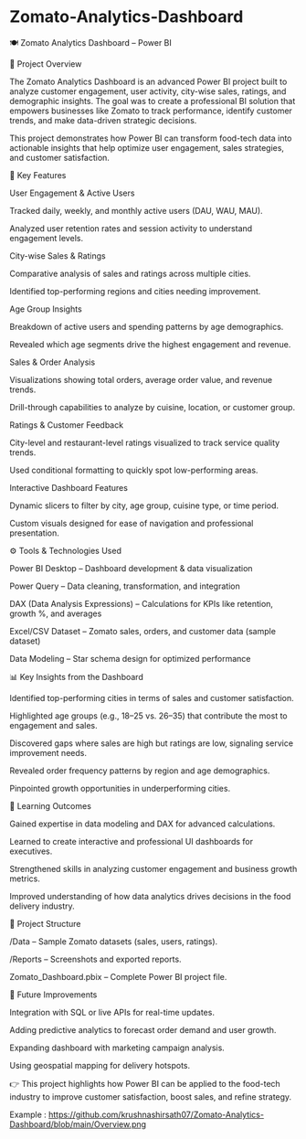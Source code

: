 # Zomato-Analytics-Dashboard
🍽️ Zomato Analytics Dashboard – Power BI

📌 Project Overview

The Zomato Analytics Dashboard is an advanced Power BI project built to analyze customer engagement, user activity, city-wise sales, ratings, and demographic insights. The goal was to create a professional BI solution that empowers businesses like Zomato to track performance, identify customer trends, and make data-driven strategic decisions.

This project demonstrates how Power BI can transform food-tech data into actionable insights that help optimize user engagement, sales strategies, and customer satisfaction.

🔑 Key Features

User Engagement & Active Users

Tracked daily, weekly, and monthly active users (DAU, WAU, MAU).

Analyzed user retention rates and session activity to understand engagement levels.

City-wise Sales & Ratings

Comparative analysis of sales and ratings across multiple cities.

Identified top-performing regions and cities needing improvement.

Age Group Insights

Breakdown of active users and spending patterns by age demographics.

Revealed which age segments drive the highest engagement and revenue.

Sales & Order Analysis

Visualizations showing total orders, average order value, and revenue trends.

Drill-through capabilities to analyze by cuisine, location, or customer group.

Ratings & Customer Feedback

City-level and restaurant-level ratings visualized to track service quality trends.

Used conditional formatting to quickly spot low-performing areas.

Interactive Dashboard Features

Dynamic slicers to filter by city, age group, cuisine type, or time period.

Custom visuals designed for ease of navigation and professional presentation.

⚙️ Tools & Technologies Used

Power BI Desktop – Dashboard development & data visualization

Power Query – Data cleaning, transformation, and integration

DAX (Data Analysis Expressions) – Calculations for KPIs like retention, growth %, and averages

Excel/CSV Dataset – Zomato sales, orders, and customer data (sample dataset)

Data Modeling – Star schema design for optimized performance

📊 Key Insights from the Dashboard

Identified top-performing cities in terms of sales and customer satisfaction.

Highlighted age groups (e.g., 18–25 vs. 26–35) that contribute the most to engagement and sales.

Discovered gaps where sales are high but ratings are low, signaling service improvement needs.

Revealed order frequency patterns by region and age demographics.

Pinpointed growth opportunities in underperforming cities.

🚀 Learning Outcomes

Gained expertise in data modeling and DAX for advanced calculations.

Learned to create interactive and professional UI dashboards for executives.

Strengthened skills in analyzing customer engagement and business growth metrics.

Improved understanding of how data analytics drives decisions in the food delivery industry.

📂 Project Structure

/Data – Sample Zomato datasets (sales, users, ratings).

/Reports – Screenshots and exported reports.

Zomato_Dashboard.pbix – Complete Power BI project file.

🔮 Future Improvements

Integration with SQL or live APIs for real-time updates.

Adding predictive analytics to forecast order demand and user growth.

Expanding dashboard with marketing campaign analysis.


Using geospatial mapping for delivery hotspots.

👉 This project highlights how Power BI can be applied to the food-tech industry to improve customer satisfaction, boost sales, and refine strategy.

Example : https://github.com/krushnashirsath07/Zomato-Analytics-Dashboard/blob/main/Overview.png
